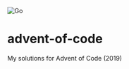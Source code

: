 ![Go](https://github.com/tosan88/advent-of-code/workflows/Go/badge.svg)
# advent-of-code
My solutions for Advent of Code (2019)
